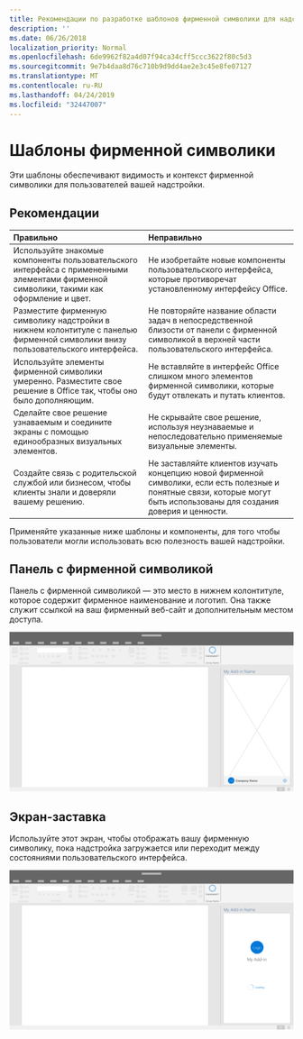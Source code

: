```yaml
---
title: Рекомендации по разработке шаблонов фирменной символики для надстроек Office
description: ''
ms.date: 06/26/2018
localization_priority: Normal
ms.openlocfilehash: 6de9962f82a4d07f94ca34cff5ccc3622f80c5d3
ms.sourcegitcommit: 9e7b4daa8d76c710b9d9dd4ae2e3c45e8fe07127
ms.translationtype: MT
ms.contentlocale: ru-RU
ms.lasthandoff: 04/24/2019
ms.locfileid: "32447007"
---
```

# <a name="branding-patterns"></a>Шаблоны фирменной символики

Эти шаблоны обеспечивают видимость и контекст фирменной символики для пользователей вашей надстройки. 

## <a name="best-practices"></a>Рекомендации

|Правильно |Неправильно|
|:---- |:----|
| Используйте знакомые компоненты пользовательского интерфейса с примененными элементами фирменной символики, такими как оформление и цвет. | Не изобретайте новые компоненты пользовательского интерфейса, которые противоречат установленному интерфейсу Office. | 
| Разместите фирменную символику надстройки в нижнем колонтитуле с панелью фирменной символики внизу пользовательского интерфейса. | Не повторяйте название области задач в непосредственной близости от панели с фирменной символикой в верхней части пользовательского интерфейса. |
| Используйте элементы фирменной символики умеренно. Разместите свое решение в Office так, чтобы оно было дополняющим. | Не вставляйте в интерфейс Office слишком много элементов фирменной символики, которые будут отвлекать и путать клиентов. |
| Сделайте свое решение узнаваемым и соедините экраны с помощью единообразных визуальных элементов. | Не скрывайте свое решение, используя неузнаваемые и непоследовательно применяемые визуальные элементы. |
| Создайте связь с родительской службой или бизнесом, чтобы клиенты знали и доверяли вашему решению. | Не заставляйте клиентов изучать концепцию новой фирменной символики, если есть полезные и понятные связи, которые могут быть использованы для создания доверия и ценности. |


Применяйте указанные ниже шаблоны и компоненты, для того чтобы пользователи могли использовать всю полезность вашей надстройки.


## <a name="brand-bar"></a>Панель с фирменной символикой

Панель с фирменной символикой — это место в нижнем колонтитуле, которое содержит фирменное наименование и логотип. Она также служит ссылкой на ваш фирменный веб-сайт и дополнительным местом доступа.

![Панель с фирменной символикой: спецификации для области задач рабочего стола](../images/add-in-brand-bar.png)

## <a name="splash-screen"></a>Экран-заставка

Используйте этот экран, чтобы отображать вашу фирменную символику, пока надстройка загружается или переходит между состояниями пользовательского интерфейса.

![Экран-заставка с фирменной символикой: спецификации для области задач рабочего стола](../images/add-in-splash-screen.png)
